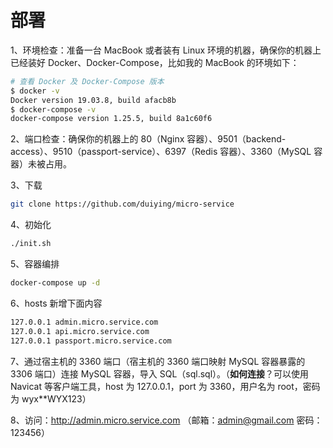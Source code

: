 # 部署

1、环境检查：准备一台 MacBook 或者装有 Linux 环境的机器，确保你的机器上已经装好 Docker、Docker-Compose，比如我的 MacBook 的环境如下：  

```sh
# 查看 Docker 及 Docker-Compose 版本
$ docker -v
Docker version 19.03.8, build afacb8b
$ docker-compose -v
docker-compose version 1.25.5, build 8a1c60f6
```

2、端口检查：确保你的机器上的 80（Nginx 容器）、9501（backend-access）、9510（passport-service）、6397（Redis 容器）、3360（MySQL 容器）未被占用。 

3、下载

```sh
git clone https://github.com/duiying/micro-service
```

4、初始化
```sh
./init.sh
```

5、容器编排
```sh
docker-compose up -d
```

6、hosts 新增下面内容
```sh
127.0.0.1 admin.micro.service.com 
127.0.0.1 api.micro.service.com
127.0.0.1 passport.micro.service.com
```

7、通过宿主机的 3360 端口（宿主机的 3360 端口映射 MySQL 容器暴露的 3306 端口）连接 MySQL 容器，导入 SQL（sql.sql）。（**如何连接**？可以使用 Navicat 等客户端工具，host 为 127.0.0.1，port 为 3360，用户名为 root，密码为 wyx**WYX123）    

8、访问：http://admin.micro.service.com （邮箱：admin@gmail.com 密码：123456）
